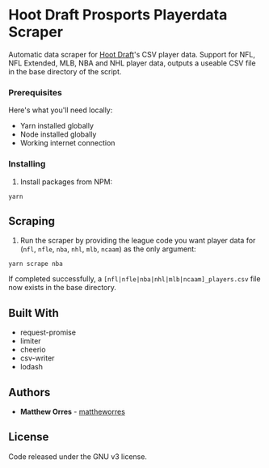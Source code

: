 # Hoot Draft Prosports Playerdata Scraper

Automatic data scraper for [Hoot Draft](https://github.com/mattheworres/phpdraft)'s CSV player data. Support for NFL, NFL Extended, MLB, NBA and NHL player data, outputs a useable CSV file in the base directory of the script.

### Prerequisites

Here's what you'll need locally:

* Yarn installed globally
* Node installed globally
* Working internet connection

### Installing

1. Install packages from NPM:

```
yarn
```

## Scraping

1. Run the scraper by providing the league code you want player data for (`nfl`, `nfle`, `nba`, `nhl`, `mlb`, `ncaam`) as the only argument:

```
yarn scrape nba
```

If completed successfully, a `[nfl|nfle|nba|nhl|mlb|ncaam]_players.csv` file now exists in the base directory.

## Built With

* request-promise
* limiter
* cheerio
* csv-writer
* lodash

## Authors

* **Matthew Orres** - [mattheworres](https://github.com/mattheworres)

## License

Code released under the GNU v3 license.
